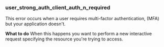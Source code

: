 ### user_strong_auth_client_auth_n_required
This error occurs when a user requires multi-factor authentication, (MFA) but your application doesn't.

**What to do** 
When this happens you want to perform a new interactive request specifying the resource you're trying to access.
